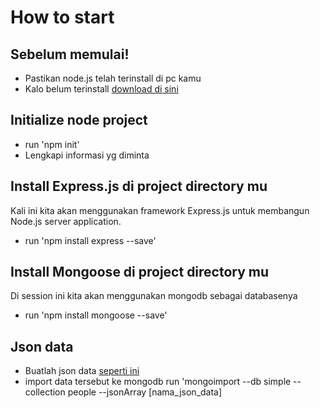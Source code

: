 # How to start

## Sebelum memulai!
- Pastikan node.js telah terinstall di pc kamu
- Kalo belum terinstall [download di sini](http://nodejs.org/download/)

## Initialize node project
- run 'npm init'
- Lengkapi informasi yg diminta

## Install Express.js di project directory mu
Kali ini kita akan menggunakan framework Express.js untuk membangun Node.js server application.
- run 'npm install express --save'

## Install Mongoose di project directory mu
Di session ini kita akan menggunakan mongodb sebagai databasenya
- run 'npm install mongoose --save'

## Json data
- Buatlah json data [seperti ini](https://github.com/krahman/express-app/blob/master/data.js)
- import data tersebut ke mongodb run 'mongoimport --db simple --collection people --jsonArray [nama_json_data]
